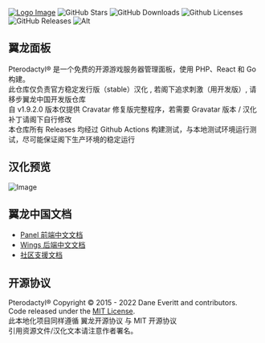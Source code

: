 [![Logo Image](https://api.pterodactyl.top/logos/new/pterodactyl_china_logo.png)](https://pterodactyl.top)
![GitHub Stars](https://img.shields.io/github/stars/pterodactyl-china/pterodactyl-china-stable?style=for-the-badge&logo=appveyor)
![GitHub Downloads](https://img.shields.io/github/downloads/pterodactyl-china/pterodactyl-china-stable/total?style=for-the-badge)
![Github Licenses](https://img.shields.io/github/license/pterodactyl-china/pterodactyl-china-stable?style=for-the-badge&logo=appveyor)
![GitHub Releases](https://img.shields.io/github/v/release/pterodactyl-china/pterodactyl-china-stable?style=for-the-badge&logo=appveyor)
![Alt](https://repobeats.axiom.co/api/embed/81d74e5ff38632323a070c8c1f618cd96f59d9ee.svg "Repobeats analytics image")


## 翼龙面板
Pterodactyl® 是一个免费的开源游戏服务器管理面板，使用 PHP、React 和 Go 构建。  
此仓库仅负责官方稳定发行版（stable）汉化 , 若阁下追求刺激（用开发版）, 请移步翼龙中国开发版仓库  
自 v1.9.2.0 版本仅提供 Cravatar 修复版完整程序，若需要 Gravatar 版本 / 汉化补丁请阁下自行修改    
本仓库所有 Releases 均经过 Github Actions 构建测试，与本地测试环境运行测试，尽可能保证阁下生产环境的稳定运行  

## 汉化预览
![Image](https://s1.ax1x.com/2022/06/28/jZbYXd.jpg)  

## 翼龙中国文档
* [Panel 前端中文文档](https://pterodactyl.top/panel/1.0/getting_started.html)
* [Wings 后端中文文档](https://pterodactyl.top/wings/1.0/installing.html)
* [社区支援文档](https://pterodactyl.io/community/about.html)

## 开源协议
Pterodactyl® Copyright © 2015 - 2022 Dane Everitt and contributors.  
Code released under the [MIT License](./LICENSE.md).  
此本地化项目同样遵循 翼龙开源协议 与 MIT 开源协议   
引用资源文件/汉化文本请注意作者署名。  
